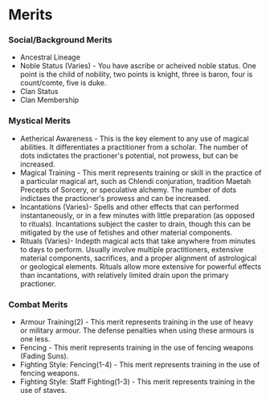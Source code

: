 # Merits
### Social/Background Merits
* Ancestral Lineage
* Noble Status (Varies) - You have ascribe or acheived noble status. One point is the child of nobility, two points is knight, three is baron, four is count/comte, five is duke.
* Clan Status
* Clan Membership

### Mystical Merits
* Aetherical Awareness - This is the key element to any use of magical abilities. It differentiates a practitioner from a scholar. The number of dots indictates the practioner's potential, not prowess, but can be increased.
* Magical Training - This merit represents training or skill in the practice of a particular magical art, such as Chlendi conjuration, tradition Maetah Precepts of Sorcery, or speculative alchemy. The number of dots indictaes the practioner's prowess and can be increased.
* Incantations (Varies)- Spells and other effects that can performed instantaneously, or in a few minutes with little preparation (as opposed to rituals). Incantations subject the caster to drain, though this can be mitigated by the use of fetishes and other material components.
* Rituals (Varies)- Indepth magical acts that take anywhere from minutes to days to perform. Usually involve multiple practitioners, extensive material components, sacrifices, and a proper alignment of astrological or geological elements. Rituals allow more extensive for powerful effects than incantations, with relatively limited drain upon the primary practioner.

### Combat Merits
* Armour Training(2) - This merit represents training in the use of heavy or military armour. The defense penalties when using these armours is one less.
* Fencing - This merit represents training in the use of fencing weapons (Fading Suns).
* Fighting Style: Fencing(1-4) - This merit represents training in the use of fencing weapons.
* Fighting Style: Staff Fighting(1-3) - This merit represents training in the use of staves.